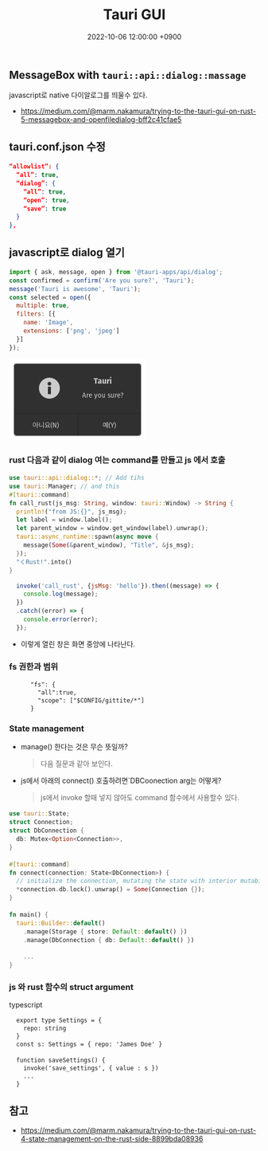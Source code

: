 ﻿---
title: Tauri GUI
date:  2022-10-06 12:00:00 +0900
categories:
  - tauri
---

## MessageBox with `tauri::api::dialog::massage`

javascript로 native 다이알로그를 띄울수 있다.

- https://medium.com/@marm.nakamura/trying-to-the-tauri-gui-on-rust-5-messagebox-and-openfiledialog-bff2c41cfae5

## tauri.conf.json 수정
```json
“allowlist”: {
  “all”: true,
  “dialog”: {
    “all”: true,
    “open”: true,
    “save”: true
  }
},
```

## javascript로 dialog 열기

```js
import { ask, message, open } from '@tauri-apps/api/dialog';
const confirmed = confirm('Are you sure?', 'Tauri');
message('Tauri is awesome', 'Tauri');
const selected = open({
  multiple: true,
  filters: [{
    name: 'Image',
    extensions: ['png', 'jpeg']
  }]
});
```

![tauri-dialog](/screenshot/20221006_tauri_dialog.png)

### rust 다음과 같이 dialog 여는 command를 만들고 js 에서 호출

```rust
use tauri::api::dialog::*; // Add tihs
use tauri::Manager; // and this
#[tauri::command]
fn call_rust(js_msg: String, window: tauri::Window) -> String {
  println!("from JS:{}", js_msg);
  let label = window.label();
  let parent_window = window.get_window(label).unwrap();
  tauri::async_runtime::spawn(async move {
    message(Some(&parent_window), "Title", &js_msg);
  });
  "くRust!".into()
}
```
```js
  invoke('call_rust', {jsMsg: 'hello'}).then((message) => {
    console.log(message);
  })
  .catch((error) => {
    console.error(error);
  });
```

- 이렇게 열린 창은 화면 중앙에 나타난다.

### fs 권한과 범위

```
      "fs": {
        "all":true,
        "scope": ["$CONFIG/gittite/*"] 
      }
```

### State management

- manage() 한다는 것은 무슨 뜻일까?
  > 다음 질문과 같아 보인다.
- js에서 아래의 connect() 호출하려면`DBCoonection arg는 어떻게?
  > js에서 invoke 할때 넣지 않아도 command 함수에서 사용할수 있다.

```rust
use tauri::State;
struct Connection;
struct DbConnection {
  db: Mutex<Option<Connection>>,
}

#[tauri::command]
fn connect(connection: State<DbConnection>) {
  // initialize the connection, mutating the state with interior mutability
  *connection.db.lock().unwrap() = Some(Connection {});
}

fn main() {
  tauri::Builder::default()
    .manage(Storage { store: Default::default() })
    .manage(DbConnection { db: Default::default() })

    ...
}
```

### js 와 rust 함수의 struct argument

typescript
```
  export type Settings = {
    repo: string
  }
  const s: Settings = { repo: 'James Doe' }

  function saveSettings() {
    invoke('save_settings', { value : s })
    ...
  }
```


## 참고
- https://medium.com/@marm.nakamura/trying-to-the-tauri-gui-on-rust-4-state-management-on-the-rust-side-8899bda08936
